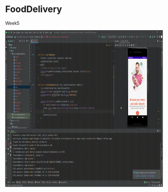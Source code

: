 # FoodDelivery

Week5

<p><img align="left" src="https://github.com/TuNguyen227/FoodDelivery/blob/master/app/src/main/res/raw/week5.gif" width="1000" height="500"</p>
